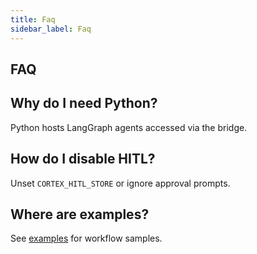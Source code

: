 ```yaml
---
title: Faq
sidebar_label: Faq
---
```


## FAQ

## Why do I need Python?

Python hosts LangGraph agents accessed via the bridge.

## How do I disable HITL?

Unset `CORTEX_HITL_STORE` or ignore approval prompts.

## Where are examples?

See [examples](../examples) for workflow samples.
